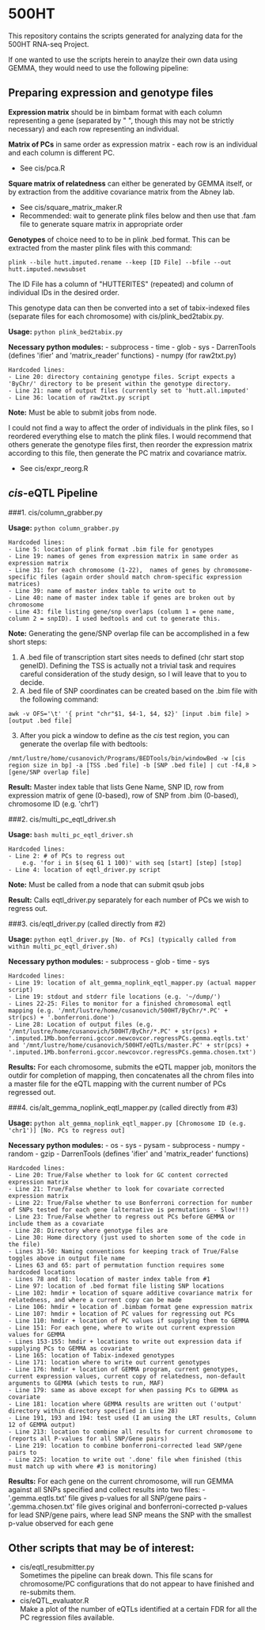 500HT
=====

This repository contains the scripts generated for analyzing data for the 500HT RNA-seq Project.

If one wanted to use the scripts herein to anaylze their own data using GEMMA, they would need to use the following pipeline:

Preparing expression and genotype files
---------------------------------------
**Expression matrix** should be in bimbam format with each column representing a gene (separated by " ", though this may not be strictly necessary) and each row representing an individual.

**Matrix of PCs** in same order as expression matrix - each row is an individual and each column is different PC.  
   - See cis/pca.R

**Square matrix of relatedness** can either be generated by GEMMA itself, or by extraction from the additive covariance matrix from the Abney lab.  
   - See cis/square_matrix_maker.R  
   - Recommended: wait to generate plink files below and then use that .fam file to generate square matrix in appropriate order

**Genotypes** of choice need to to be in plink .bed format. This can be extracted from the master plink files with this command:

```shell
plink --bile hutt.imputed.rename --keep [ID File] --bfile --out hutt.imputed.newsubset
```
The ID File has a column of "HUTTERITES" (repeated) and column of individual IDs in the desired order.

This genotype data can then be converted into a set of tabix-indexed files (separate files for each chromosome) with cis/plink_bed2tabix.py.

**Usage:** `python plink_bed2tabix.py`

**Necessary python modules:**
    - subprocess
    - time
    - glob
    - sys
    - DarrenTools (defines 'ifier' and 'matrix_reader' functions)
    - numpy (for raw2txt.py)

    Hardcoded lines:
    - Line 20: directory containing genotype files. Script expects a 'ByChr/' directory to be present within the genotype directory.
    - Line 21: name of output files (currently set to 'hutt.all.imputed'
    - Line 36: location of raw2txt.py script

**Note:**
Must be able to submit jobs from node.

I could not find a way to affect the order of individuals in the plink files, so I reordered everything else to match the plink files. I would recommend that others generate the genotype files first, then reorder the expression matrix according to this file, then generate the PC matrix and covariance matrix.  
   - See cis/expr_reorg.R

_cis_-eQTL Pipeline
-------------
###1. cis/column_grabber.py

**Usage:** `python column_grabber.py`

    Hardcoded lines:
    - Line 5: location of plink format .bim file for genotypes
    - Line 19: names of genes from expression matrix in same order as expression matrix
    - Line 31: for each chromosome (1-22),  names of genes by chromosome-specific files (again order should match chrom-specific expression matrices)
    - Line 39: name of master index table to write out to
    - Line 40: name of master index table if genes are broken out by chromosome
    - Line 43: file listing gene/snp overlaps (column 1 = gene name, column 2 = snpID). I used bedtools and cut to generate this.

**Note:**
Generating the gene/SNP overlap file can be accomplished in a few short steps:
1. A .bed file of transcription start sites needs to defined (chr start stop geneID). Defining the TSS is actually not a trivial task and requires careful consideration of the study design, so I will leave that to you to decide.
2. A .bed file of SNP coordinates can be created based on the .bim file with the following command:  
```shell
awk -v OFS='\t' '{ print "chr"$1, $4-1, $4, $2}' [input .bim file] > [output .bed file]
```
3. After you pick a window to define as the _cis_ test region, you can generate the overlap file with bedtools:  
```shell
/mnt/lustre/home/cusanovich/Programs/BEDTools/bin/windowBed -w [cis region size in bp] -a [TSS .bed file] -b [SNP .bed file] | cut -f4,8 > [gene/SNP overlap file]
```

**Result:**
Master index table that lists Gene Name, SNP ID, row from expression matrix of gene (0-based), row of SNP from .bim (0-based), chromosome ID (e.g. 'chr1')

###2. cis/multi_pc_eqtl_driver.sh

**Usage:** `bash multi_pc_eqtl_driver.sh`

    Hardcoded lines:
    - Line 2: # of PCs to regress out
        e.g. 'for i in $(seq 61 1 100)' with seq [start] [step] [stop]
    - Line 4: location of eqtl_driver.py script

**Note:**
Must be called from a node that can submit qsub jobs

**Result:**
Calls eqtl_driver.py separately for each number of PCs we wish to regress out.

###3. cis/eqtl_driver.py (called directly from #2)

**Usage:** `python eqtl_driver.py [No. of PCs] (typically called from within multi_pc_eqtl_driver.sh)`

**Necessary python modules:**
    - subprocess
    - glob
    - time
    - sys

    Hardcoded lines:
    - Line 19: location of alt_gemma_noplink_eqtl_mapper.py (actual mapper script)
    - Line 19: stdout and stderr file locations (e.g. '~/dump/')
    - Lines 22-25: Files to monitor for a finished chromosomal eqtl mapping (e.g. '/mnt/lustre/home/cusanovich/500HT/ByChr/*.PC' + str(pcs) + '.bonferroni.done')
    - Line 28: Location of output files (e.g. '/mnt/lustre/home/cusanovich/500HT/ByChr/*.PC' + str(pcs) + '.imputed.1Mb.bonferroni.gccor.newcovcor.regressPCs.gemma.eqtls.txt' and '/mnt/lustre/home/cusanovich/500HT/eQTLs/master.PC' + str(pcs) + '.imputed.1Mb.bonferroni.gccor.newcovcor.regressPCs.gemma.chosen.txt')

**Results:**
For each chromosome, submits the eQTL mapper job, monitors the outdir for completion of mapping, then concatenates all the chrom files into a master file for the eQTL mapping with the current number of PCs regressed out.

###4. cis/alt_gemma_noplink_eqtl_mapper.py (called directly from #3)

**Usage:** `python alt_gemma_noplink_eqtl_mapper.py [Chromosome ID (e.g. 'chr1')] [No. PCs to regress out]`

**Necessary python modules:**
    - os
    - sys
    - pysam
    - subprocess
    - numpy
    - random
    - gzip
    - DarrenTools (defines 'ifier' and 'matrix_reader' functions)

    Hardcoded lines:
    - Line 20: True/False whether to look for GC content corrected expression matrix
    - Line 21: True/False whether to look for covariate corrected expression matrix
    - Line 22: True/False whether to use Bonferroni correction for number of SNPs tested for each gene (alternative is permutations - Slow!!!)
    - Line 23: True/False whether to regress out PCs before GEMMA or include them as a covariate
    - Line 28: Directory where genotype files are
    - Line 30: Home directory (just used to shorten some of the code in the file)
    - Lines 31-50: Naming conventions for keeping track of True/False toggles above in output file name
    - Lines 63 and 65: part of permutation function requires some hardcoded locations
    - Lines 78 and 81: location of master index table from #1
    - Line 97: location of .bed format file listing SNP locations
    - Line 102: hmdir + location of square additive covariance matrix for relatedness, and where a current copy can be made
    - Line 106: hmdir + location of .bimbam format gene expression matrix
    - Line 107: hmdir + location of PC values for regressing out PCs
    - Line 110: hmdir + location of PC values if supplying them to GEMMA
    - Line 151: For each gene, where to write out current expression values for GEMMA
    - Lines 153-155: hmdir + locations to write out expression data if supplying PCs to GEMMA as covariate
    - Line 165: location of Tabix-indexed genotypes
    - Line 171: location where to write out current genotypes
    - Line 176: hmdir + location of GEMMA program, current genotypes, current expression values, current copy of relatedness, non-default arguments to GEMMA (which tests to run, MAF)
    - Line 179: same as above except for when passing PCs to GEMMA as covariate
    - Line 181: location where GEMMA results are written out ('output' directory within directory specified in Line 28)
    - Line 191, 193 and 194: test used (I am using the LRT results, Column 12 of GEMMA output)
    - Line 213: location to combine all results for current chromosome to (reports all P-values for all SNP/Gene pairs)
    - Line 219: location to combine bonferroni-corrected lead SNP/gene pairs to
    - Line 225: location to write out '.done' file when finished (this must match up with where #3 is monitoring)

**Results:**
For each gene on the current chromosome, will run GEMMA against all SNPs specified and collect results into two files:
    - '.gemma.eqtls.txt' file gives p-values for all SNP/gene pairs
    - '.gemma.chosen.txt' file gives original and bonferroni-corrected p-values for lead SNP/gene pairs, where lead SNP means the SNP with the smallest p-value observed for each gene


Other scripts that may be of interest:
--------------------------------------
- cis/eqtl_resubmitter.py  
	Sometimes the pipeline can break down. This file scans for chromosome/PC configurations that do not appear to have finished and re-submits them.
- cis/eQTL_evaluator.R  
	Make a plot of the number of eQTLs identified at a certain FDR for all the PC regression files available.
